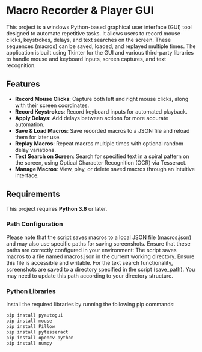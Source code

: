 # Macro Recorder & Player GUI

This project is a windows Python-based graphical user interface (GUI) tool designed to automate repetitive tasks. It allows users to record mouse clicks, keystrokes, delays, and text searches on the screen. These sequences (macros) can be saved, loaded, and replayed multiple times. The application is built using Tkinter for the GUI and various third-party libraries to handle mouse and keyboard inputs, screen captures, and text recognition.

## Features

- **Record Mouse Clicks**: Capture both left and right mouse clicks, along with their screen coordinates.
- **Record Keystrokes**: Record keyboard inputs for automated playback.
- **Apply Delays**: Add delays between actions for more accurate automation.
- **Save & Load Macros**: Save recorded macros to a JSON file and reload them for later use.
- **Replay Macros**: Repeat macros multiple times with optional random delay variations.
- **Text Search on Screen**: Search for specified text in a spiral pattern on the screen, using Optical Character Recognition (OCR) via Tesseract.
- **Manage Macros**: View, play, or delete saved macros through an intuitive interface.

## Requirements

This project requires **Python 3.6** or later.

### Path Configuration

Please note that the script saves macros to a local JSON file (macros.json) and may also use specific paths for saving screenshots. Ensure that these paths are correctly configured in your environment:
    The script saves macros to a file named macros.json in the current working directory. Ensure this file is accessible and writable.
    For the text search functionality, screenshots are saved to a directory specified in the script (save_path). You may need to update this path according to your directory structure.

    
### Python Libraries
Install the required libraries by running the following pip commands:
```bash
pip install pyautogui
pip install mouse
pip install Pillow
pip install pytesseract
pip install opencv-python
pip install numpy

